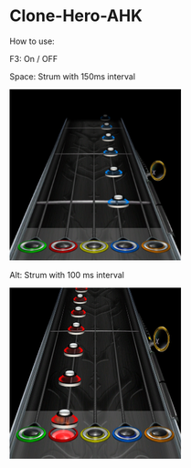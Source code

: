 # Clone-Hero-AHK
How to use:

F3: On / OFF

Space: Strum with 150ms interval

<img src="Images/alt.PNG" width=300 height=300>

Alt: Strum with 100 ms interval

<img src="Images/space.PNG" width=300 height=300>
